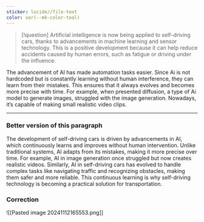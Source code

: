 ```yaml
---
sticker: lucide//file-text
color: var(--mk-color-teal)
---
```

> [!question] 
> Artificial intelligence is now being applied to self-driving cars, thanks to advancements in machine learning and sensor technology. This is a positive development because it can help reduce accidents caused by human errors, such as fatigue or driving under the influence.


The advancement of AI has made automation tasks easier. Since Ai is not hardcoded but is constantly learning without human interference, they can learn from their mistakes. This ensures that it always evolves and becomes more precise with time. For example, when presented diffusion, a type of Ai model to generate images, struggled with the image generation. Nowadays, it’s capable of making small realistic video clips.

---
### Better version of this paragraph
The development of self-driving cars is driven by advancements in AI, which continuously learns and improves without human intervention. Unlike traditional systems, AI adapts from its mistakes, making it more precise over time. For example, AI in image generation once struggled but now creates realistic videos. Similarly, AI in self-driving cars has evolved to handle complex tasks like navigating traffic and recognizing obstacles, making them safer and more reliable. This continuous learning is why self-driving technology is becoming a practical solution for transportation.

### Correction
![[Pasted image 20241112165553.png]]